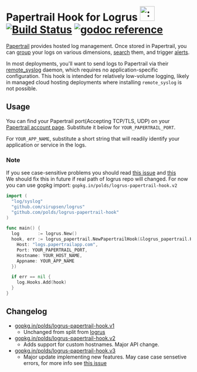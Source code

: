# Papertrail Hook for Logrus <img src="http://i.imgur.com/hTeVwmJ.png" width="40" height="40" alt=":walrus:" class="emoji" title=":walrus:" /> [![Build Status](https://travis-ci.org/polds/logrus-papertrail-hook.svg)](https://travis-ci.org/polds/logrus-papertrail-hook)&nbsp;[![godoc reference](https://godoc.org/github.com/polds/logrus-papertrail-hook?status.png)](https://godoc.org/gopkg.in/polds/logrus-papertrail-hook.v2)

[Papertrail](https://papertrailapp.com) provides hosted log management. Once stored in Papertrail, you can [group](http://help.papertrailapp.com/kb/how-it-works/groups/) your logs on various dimensions, [search](http://help.papertrailapp.com/kb/how-it-works/search-syntax) them, and trigger [alerts](http://help.papertrailapp.com/kb/how-it-works/alerts).

In most deployments, you'll want to send logs to Papertrail via their [remote_syslog](http://help.papertrailapp.com/kb/configuration/configuring-centralized-logging-from-text-log-files-in-unix/) daemon, which requires no application-specific configuration. This hook is intended for relatively low-volume logging, likely in managed cloud hosting deployments where installing `remote_syslog` is not possible.

## Usage

You can find your Papertrail port(Accepting TCP/TLS, UDP) on your [Papertrail account page](https://papertrailapp.com/account/destinations). Substitute it below for `YOUR_PAPERTRAIL_PORT`.

For `YOUR_APP_NAME`, substitute a short string that will readily identify your application or service in the logs.

### Note

If you see case-sensitive problems you should read [this issue](https://github.com/sirupsen/logrus/issues/451) and [this](https://github.com/polds/logrus-papertrail-hook/issues/8)  
We should fix this in future if real path of logrus repo will changed. For now you can use gopkg import: `gopkg.in/polds/logrus-papertrail-hook.v2`


```go
import (
  "log/syslog"
  "github.com/sirupsen/logrus"
  "github.com/polds/logrus-papertrail-hook"
)

func main() {
  log       := logrus.New()
  hook, err := logrus_papertrail.NewPapertrailHook(&logrus_papertrail.Hook{
    Host: "logs.papertrailapp.com",
    Port: YOUR_PAPERTRAIL_PORT,
    Hostname: YOUR_HOST_NAME,
    Appname: YOUR_APP_NAME
  })

  if err == nil {
    log.Hooks.Add(hook)
  }
}
```

## Changelog
- [gopkg.in/polds/logrus-papertrail-hook.v1](https://godoc.org/gopkg.in/polds/logrus-papertrail-hook.v1)
    - Unchanged from split from [logrus](https://github.com/Sirupsen/logrus)
- [gopkg.in/polds/logrus-papertrail-hook.v2](https://godoc.org/gopkg.in/polds/logrus-papertrail-hook.v2)
    - Adds support for custom hostnames. Major API change.
- [gopkg.in/polds/logrus-papertrail-hook.v3](https://godoc.org/gopkg.in/polds/logrus-papertrail-hook.v3)
    - Major update implementing new features. May case case sensetive errors, for more info see [this issue](https://github.com/sirupsen/logrus/issues/451)